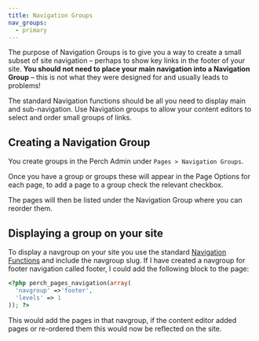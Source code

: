 ```yaml
---
title: Navigation Groups
nav_groups:
  - primary
---
```


The purpose of Navigation Groups is to give you a way to create a small subset of site navigation – perhaps to show key links in the footer of your site. **You should not need to place your main navigation into a Navigation Group** – this is not what they were designed for and usually leads to problems!

The standard Navigation functions should be all you need to display main and sub-navigation. Use Navigation groups to allow your content editors to select and order small groups of links.

## Creating a Navigation Group

You create groups in the Perch Admin under `Pages > Navigation Groups`.

Once you have a group or groups these will appear in the Page Options for each page, to add a page to a group check the relevant checkbox.

The pages will then be listed under the Navigation Group where you can reorder them.

## Displaying a group on your site

To display a navgroup on your site you use the standard [Navigation Functions](/functions/navigation/) and include the navgroup slug. If I have created a navgroup for footer navigation called footer, I could add the following block to the page:

```php
<?php perch_pages_navigation(array(
  'navgroup' =>'footer',
  'levels' => 1
)); ?>
```

This would add the pages in that navgroup, if the content editor added pages or re-ordered them this would now be reflected on the site.
